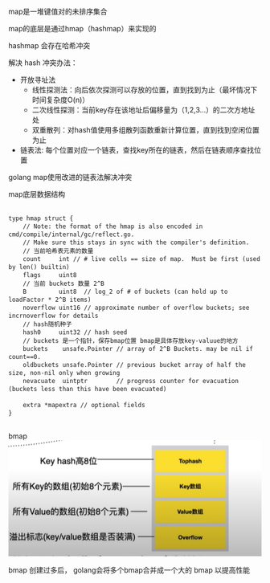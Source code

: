 # 


map是一堆键值对的未排序集合

map的底层是通过hmap（hashmap）来实现的

hashmap 会存在哈希冲突

解决 hash 冲突办法：

  - 开放寻址法
    - 线性探测法：向后依次探测可以存放的位置，直到找到为止（最坏情况下时间复杂度O(n)）
    - 二次线性探测：当前key存在该地址后偏移量为（1,2,3...）的二次方地址处
    - 双重散列：对hash值使用多组散列函数重新计算位置，直到找到空闲位置为止
  - 链表法: 每个位置对应一个链表，查找key所在的链表，然后在链表顺序查找位置


golang map使用改进的链表法解决冲突


map底层数据结构

```golang

type hmap struct {
	// Note: the format of the hmap is also encoded in cmd/compile/internal/gc/reflect.go.
	// Make sure this stays in sync with the compiler's definition.
    // 当前哈希表元素的数量
	count     int // # live cells == size of map.  Must be first (used by len() builtin)
	flags     uint8
    // 当前 buckets 数量 2^B
	B         uint8  // log_2 of # of buckets (can hold up to loadFactor * 2^B items)
	noverflow uint16 // approximate number of overflow buckets; see incrnoverflow for details
	// hash随机种子
    hash0     uint32 // hash seed
    // buckets 是一个指针，保存bmap位置 bmap是具体存放key-valuue的地方
	buckets    unsafe.Pointer // array of 2^B Buckets. may be nil if count==0.
	oldbuckets unsafe.Pointer // previous bucket array of half the size, non-nil only when growing
	nevacuate  uintptr        // progress counter for evacuation (buckets less than this have been evacuated)

	extra *mapextra // optional fields
}


```
bmap
![bmap](./images/bmap.png)


bmap 创建过多后， golang会将多个bmap合并成一个大的 bmap 以提高性能